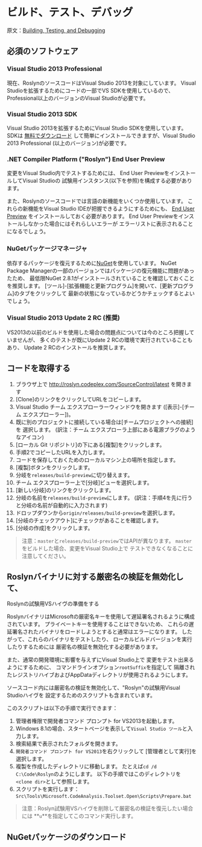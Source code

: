# ビルド、テスト、デバッグ

原文：[Building, Testing, and Debugging](http://roslyn.codeplex.com/wikipage?title=Building%2c%20Testing%20and%20Debugging)

## 必須のソフトウェア

### Visual Studio 2013 Professional

現在、RoslynのソースコードはVisual Studio 2013を対象にしています。
Visual Studioを拡張するためにコードの一部でVS SDKを使用しているので、
Professional以上のバージョンのVisual Studioが必要です。

### Visual Studio 2013 SDK

Visual Studio 2013を拡張するためにVisual Studio SDKを使用しています。
SDKは
[無料でダウンロード](http://www.microsoft.com/en-us/download/details.aspx?id=40758)
して簡単にインストールできますが、Visual Studio 2013 Professional
(以上のバージョン)が必要です。

### .NET Compiler Platform ("Roslyn") End User Preview

変更をVisual Studio内でテストするためには、
End User PreviewをインストールしてVisual Studioの
試験用インスタンス(以下を参照)を構成する必要があります。

また、Roslynのソースコードでは言語の新機能をいくつか使用しています。
これらの新機能をVisual Studio IDEが把握できるようにするためにも、
[End User Preview](http://go.microsoft.com/fwlink/?LinkId=394641)
をインストールしておく必要があります。
End User Previewをインストールしなかった場合にはそれらしいエラーが
エラーリストに表示されることになるでしょう。

### NuGetパッケージマネージャ

依存するパッケージを復元するために[NuGet]()を使用しています。
NuGet Package Managerの一部のバージョンではパッケージの復元機能に問題があったため、
最低限NuGet 2.8.1がインストールされていることを確認しておくことを推奨します。
[ツール]-[拡張機能と更新プログラム]を開いて、[更新プログラム]のタブをクリックして
最新の状態になっているかどうかチェックするとよいでしょう。

### Visual Studio 2013 Update 2 RC (推奨)

VS2013の以前のビルドを使用した場合の問題点については今のところ把握していませんが、
多くのテストが既にUpdate 2 RCの環境で実行されていることもあり、
Update 2 RCのインストールを推奨します。

## コードを取得する

1. ブラウザ上で http://roslyn.codeplex.com/SourceControl/latest を開きます
2. [Clone]のリンクをクリックしてURLをコピーします。
3. Visual Studio チーム エクスプローラーウィンドウを開きます
   ([表示]-[チーム エクスプローラー])。
4. 既に別のプロジェクトに接続している場合は[チームプロジェクトへの接続]を
   選択します。
   (訳注：チーム エクスプローラ上部にある電源プラグのようなアイコン)
5. [ローカル Git リポジトリ]の下にある[複製]をクリックします。
6. 手順2でコピーしたURLを入力します。
7. コードを保存しておくためのローカルマシン上の場所を指定します。
8. [複製]ボタンをクリックします。
9. 分岐を`releases/build-preview`に切り替えます。
  1. チーム エクスプローラー上で[分岐]ビューを選択します。
  2. [新しい分岐]のリンクをクリックします。
  3. 分岐の名前を`releases/build-preview`にします。
     (訳注：手順4を先に行うと分岐の名前が自動的に入力されます)
  4. ドロップダウンから`origin/releases/build-preview`を選択します。
  5. [分岐のチェックアウト]にチェックがあることを確認します。
  6. [分岐の作成]をクリックします。

> 注意：`master`と`releases/build-preview`ではAPIが異なります。
  `master`をビルドした場合、変更をVisual Studio上で
  テストできなくなることに注意してください。

## Roslynバイナリに対する厳密名の検証を無効化して、
   Roslynの試験用VSハイヴの準備をする

RoslynバイナリはMicrosoftの厳密名キーを使用して遅延署名されるように構成されています。
プライベートキーを使用することはできないため、
これらの遅延署名されたバイナリをロードしようとすると通常はエラーになります。
したがって、これらのバイナリをテストしたり、
ローカルビルドバージョンを実行したりするためには
厳密名の検証を無効化する必要があります。

また、通常の開発環境に影響を与えずにVisual Studio上で
変更をテスト出来るようにするために、
コマンドラインオプション`rootSuffix`を指定して
隔離されたレジストリハイブおよびAppDataディレクトリが使用されるようにします。

ソースコード内には厳密名の検証を無効化して、"Roslyn"の試験用Visual Studioハイヴを
設定するためのスクリプトも含まれています。

このスクリプトは以下の手順で実行できます：

1. 管理者権限で開発者コマンド プロンプト for VS2013を起動します。
  1. Windows 8.1の場合、スタートページを表示して`Visual Studio ツール`と入力します。
  2. 検索結果で表示されたフォルダを開きます。
  3. `開発者コマンド プロンプト for VS2013`を右クリックして
     [管理者として実行]を選択します。
2. 複製を作成したディレクトリに移動します。
   たとえば`cd /d C:\Code\Roslyn`のようにします。
   以下の手順ではこのディレクトリを`<clone dir>`として参照します。
3. スクリプトを実行します：
   `Src\Tools\Microsoft.CodeAnalysis.Toolset.Open\Scripts\Prepare.bat`

> 注意：Roslyn試験用VSハイヴを削除して厳密名の検証を復元したい場合には
  **`u`**を指定してこのコマンド実行します。

## NuGetパッケージのダウンロード


